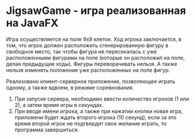 # JigsawGame - игра реализованная на JavaFX
Игра осуществляется на поле 9x9 клеток. Ход игрока заключается, в том, что игрок должен расположить сгенерированную фигуру в свободное место, так чтобы фигура не пересекалась с уже расположенными фигурами на поле (которые он расположил на поле, делая предыдущие ходы). Фигуры переворачивать нельзя. А также нельзя изменять положение уже расположенных на поле фигур.

Реализовано клиент-серверное приложение, позволяющее играть одному, а также вдвоем, в режиме соревнования.

1. При запуске сервера, необходимо ввести количество игроков (1 или 2), а затем время игры в секундах.
2. При вводе имени игрока, а также при нажатии кнопки новая игра, приложени будет ждать второго игрока (10 секунд), если за это время второй игрок не подтвердит свое желание играть, то программа завершиться. 
